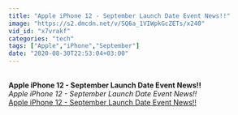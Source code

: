 ```yaml
---
title: "Apple iPhone 12 - September Launch Date Event News!!"
image: "https://s2.dmcdn.net/v/SQ6a_1VIWpkGcZETs/x240"
vid_id: "x7vrakf"
categories: "tech"
tags: ["Apple","iPhone","September"]
date: "2020-08-30T22:53:04+03:00"
---
```

<br><b>Apple iPhone 12 - September Launch Date Event News!!</b><br> <i>Apple iPhone 12 - September Launch Date Event News!!</i><br> <u>Apple iPhone 12 - September Launch Date Event News!!</u>
